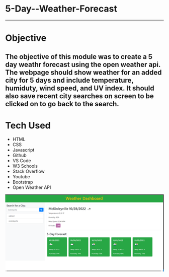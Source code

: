 # 5-Day--Weather-Forecast
--- 

# Objective
The objective of this module was to create a 5 day weathr forecast using the open weather api. The webpage should show weather for an added city for 5 days and include temperature, humiduty, wind speed, and UV index. It should also save recent city searches on screen to be clicked on to go back to the search. 
---

# Tech Used 

- HTML
- CSS
- Javascript
- Github
- VS Code
- W3 Schools
- Stack Overflow
- Youtube
- Bootstrap
- Open Weather API

![Screenshot](./assets/images/Weather-app.png)